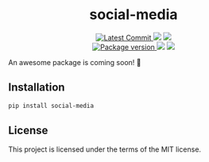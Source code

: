 <h1 align="center">
    <strong>social-media</strong>
</h1>
<p align="center">
    <a href="https://github.com/Kludex/social-media" target="_blank">
        <img src="https://img.shields.io/github/last-commit/Kludex/social-media" alt="Latest Commit">
    </a>
        <img src="https://img.shields.io/github/workflow/status/Kludex/social-media/CI">
        <a href="https://github.com/Kludex/social-media/actions?workflow=CI" target="_blank">
            <img src="https://img.shields.io/badge/Coverage-100%25-success">
        </a>
    <br />
    <a href="https://pypi.org/project/social-media" target="_blank">
        <img src="https://img.shields.io/pypi/v/social-media" alt="Package version">
    </a>
    <img src="https://img.shields.io/pypi/pyversions/social-media">
    <img src="https://img.shields.io/github/license/Kludex/social-media">
</p>

An awesome package is coming soon! 🎉

## Installation

```bash
pip install social-media
```

## License

This project is licensed under the terms of the MIT license.
